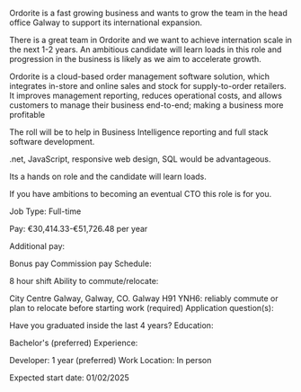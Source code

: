 Ordorite is a fast growing business and wants to grow the team in the head office Galway to support its international expansion.

There is a great team in Ordorite and we want to achieve internation scale in the next 1-2 years. An ambitious candidate will learn loads in this role and progression in the business is likely as we aim to accelerate growth.

Ordorite is a cloud-based order management software solution, which integrates in-store and online sales and stock for supply-to-order retailers. It improves management reporting, reduces operational costs, and allows customers to manage their business end-to-end; making a business more profitable

The roll will be to help in Business Intelligence reporting and full stack software development.

.net, JavaScript, responsive web design, SQL would be advantageous.

Its a hands on role and the candidate will learn loads.

If you have ambitions to becoming an eventual CTO this role is for you.

Job Type: Full-time

Pay: €30,414.33-€51,726.48 per year

Additional pay:

Bonus pay
Commission pay
Schedule:

8 hour shift
Ability to commute/relocate:

City Centre Galway, Galway, CO. Galway H91 YNH6: reliably commute or plan to relocate before starting work (required)
Application question(s):

Have you graduated inside the last 4 years?
Education:

Bachelor's (preferred)
Experience:

Developer: 1 year (preferred)
Work Location: In person

Expected start date: 01/02/2025